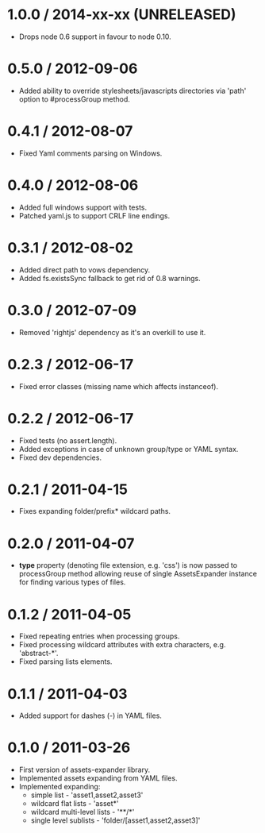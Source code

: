 1.0.0 / 2014-xx-xx (UNRELEASED)
==================

* Drops node 0.6 support in favour to node 0.10.

0.5.0 / 2012-09-06
==================

  * Added ability to override stylesheets/javascripts directories via 'path' option to #processGroup method.

0.4.1 / 2012-08-07
==================

  * Fixed Yaml comments parsing on Windows.

0.4.0 / 2012-08-06
==================

  * Added full windows support with tests.
  * Patched yaml.js to support CRLF line endings.

0.3.1 / 2012-08-02
==================

  * Added direct path to vows dependency.
  * Added fs.existsSync fallback to get rid of 0.8 warnings.

0.3.0 / 2012-07-09
==================

  * Removed 'rightjs' dependency as it's an overkill to use it.

0.2.3 / 2012-06-17
==================

  * Fixed error classes (missing name which affects instanceof).

0.2.2 / 2012-06-17
==================

  * Fixed tests (no assert.length).
  * Added exceptions in case of unknown group/type or YAML syntax.
  * Fixed dev dependencies.

0.2.1 / 2011-04-15
==================

  * Fixes expanding folder/prefix* wildcard paths.

0.2.0 / 2011-04-07
==================

  * **type** property (denoting file extension, e.g. 'css') is now passed to processGroup method allowing reuse of single AssetsExpander instance for finding various types of files.

0.1.2 / 2011-04-05
==================

  * Fixed repeating entries when processing groups.
  * Fixed processing wildcard attributes with extra characters, e.g. 'abstract-*'.
  * Fixed parsing lists elements.

0.1.1 / 2011-04-03
==================

  * Added support for dashes (-) in YAML files.

0.1.0 / 2011-03-26
==================

  * First version of assets-expander library.
  * Implemented assets expanding from YAML files.
  * Implemented expanding:
    * simple list - 'asset1,asset2,asset3'
    * wildcard flat lists - 'asset*'
    * wildcard multi-level lists - '\*\*/\*'
    * single level sublists - 'folder/[asset1,asset2,asset3]'
